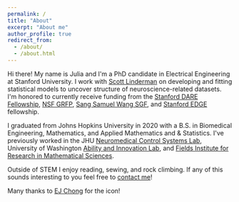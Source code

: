 ```yaml
---
permalink: /
title: "About"
excerpt: "About me"
author_profile: true
redirect_from: 
  - /about/
  - /about.html
---
```


Hi there! My name is Julia and I'm a PhD candidate in Electrical Engineering at Stanford University. I work with [Scott Linderman](https://web.stanford.edu/~swl1/) on developing and fitting statistical models to uncover structure of neuroscience-related datasets. I'm honored to currently receive funding from the [Stanford DARE Fellowship](https://vpge.stanford.edu/fellowships-funding/dare), [NSF GRFP](https://www.nsfgrfp.org/), [Sang Samuel Wang SGF](https://vpge.stanford.edu/fellowships-funding/sgf), and [Stanford EDGE](https://vpge.stanford.edu/fellowships-funding/enhancing-diversity-graduate) fellowship.

I graduated from Johns Hopkins University in 2020 with a B.S. in Biomedical Engineering, Mathematics, and Applied Mathematics and & Statistics. I've previously worked in the JHU [Neuromedical Control Systems Lab](https://sarmalab.icm.jhu.edu/), University of Washington [Ability and Innovation Lab](https://steelelab.me.uw.edu/), and [Fields Institute for Research in Mathematical Sciences](http://www.fields.utoronto.ca/activities/19-20/2019-fusrp). 

Outside of STEM I enjoy reading, sewing, and rock climbing. If any of this sounds interesting to you feel free to [contact me](mailto:jcostac@stanford.edu)! 

Many thanks to [EJ Chong](https://ejchong.com/) for the icon!


